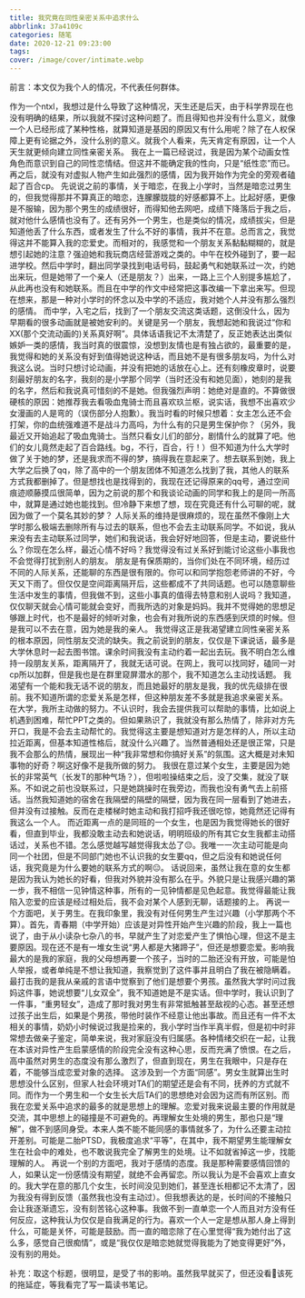 ```yaml
---
title: 我究竟在同性亲密关系中追求什么
abbrlink: 37a4109c
categories: 随笔
date: 2020-12-21 09:23:00
tags:
cover: /image/cover/intimate.webp
---
```


前言：本文仅为我个人的情况，不代表任何群体。

作为一个ntxl，我想过是什么导致了这种情况，天生还是后天，由于科学界现在也没有明确的结果，所以我就不探讨这种问题了。而且得知也并没有什么意义，就像一个人已经形成了某种性格，就算知道是基因的原因又有什么用呢？除了在人权保障上更有论据之外，没什么别的意义。就我个人看来，先天肯定有原因，让一个人天生就更倾向建立同性亲密关系。
我在上一篇已经说过，我是因为某个动画女性角色而意识到自己的同性恋情结。但这并不能确定我的性向，只是“纸性恋”而已。再之后，就没有对虚拟人物产生如此强烈的感情，因为我开始作为完全的旁观者磕起了百合cp。
先说说之前的事情，关于暗恋，在我上小学时，当然是暗恋过男生的，但我觉得那并不算真正的暗恋，连朦朦胧胧的好感都算不上。比起好感，更像是不服输，因为那个男生的成绩很好，而得知他去网吧，成绩下降落后于我之后，就对他什么感情也没有了。还有另外一个男生，也是类似的情况，成绩拔尖，但是知道他丢了什么东西，或者发生了什么不好的事情，我并不在意。总而言之，我觉得这并不能算入我的恋爱史。而相对的，我感觉和一个朋友关系黏黏糊糊的，就是想引起她的注意？强迫她和我玩商店经营游戏之类的。中午在校外碰到了，要一起进学校。然后中学时，翻出同学录找到电话号码，鼓起勇气和她联系过一次，约她出来玩，但是她带了一个亲人（还是朋友？）出来，一路上三个人别提多尴尬了，从此再也没有和她联系。而且在中学的作文中经常把这事改编一下拿出来写。但现在想来，那是一种对小学时的怀念以及中学的不适应，我对她个人并没有那么强烈的感情。
而中学，入宅之后，找到了一个朋友交流这类话题，这倒没什么，因为早期看的很多动画就是被她安利的。关键是另一个朋友，我想起她和我说过“你和XX(那个交流动画的)关系真好啊”。具体话语我记不太清楚了，反正她表达出类似嫉妒一类的感情，我当时真的很震惊，没想到友情也是有独占欲的，最重要的是，我觉得和她的关系没有好到值得她说这种话，而且她不是有很多朋友吗，为什么对我这么说。当时只想讨论动画，并没有把她的话放在心上。还有刻橡皮章时，说要刻最好朋友的名字，我刻的是小学那个同学（当时还没有和她见面），她刻的是我的名字，然后和我说真可惜刻的不是她。但我强烈声明：她绝对是直的。不算做很硬核的原因：她推荐我去看吸血鬼骑士而且喜欢玖兰枢，说实话，我想不出喜欢少女漫画的人是弯的（误伤部分人抱歉）。我当时看的时候只想着：女主怎么还不会打架，你的血统强难道不是战斗力高吗，为什么有的只是男生保护你？（另外，我最近又开始追起了吸血鬼骑士。当然只看女儿们的部分，剧情什么的就算了吧。他们的女儿竟然走起了百合路线。bg，不行，百合，行！）但不知道为什么大学时做了关于她的梦，还是我求而不得的梦，搞得我在意起来了。想去联系到她，我上大学之后换了qq，除了高中的一个朋友团体不知道怎么找到了我，其他人的联系方式我都删掉了。但是想找也是找得到的，我现在还记得原来的qq号，通过空间痕迹顺藤摸瓜很简单，因为之前说的那个和我谈论动画的同学和我上的是同一所高中，就算是通过她也能找到。但冷静下来想了想，现在究竟还有什么可聊的呢，就因为做了一个莫名其妙的梦？
人际关系的维持是很麻烦的，现在虽然不像刚上大学时那么极端去删除所有与过去的联系，但也不会去主动联系同学。不如说，我从来没有去主动联系过同学，她们和我说话，我会好好地回答，但是主动，要说些什么？你现在怎么样，最近心情不好吗？我觉得没有过关系好到能讨论这些小事我也不会觉得打扰到别人的朋友。
朋友是有保质期的，当你们处在不同环境，经历过不同的人际关系，还能聊的东西是很有限的。你可以和同学抱怨老师讲的不好，今天又下雨了。但仅仅是空间距离隔开后，这些都成不了共同话题。也可以随意聊些生活中发生的事情，但我做不到，这些小事真的值得去特意和别人说吗？我知道，仅仅聊天就会心情可能就会变好，而我所选的对象是妈妈。我并不觉得她的思想足够跟上时代，也不是最好的倾听对象，也会有对我所说的东西感到厌烦的时候。但是我可以不去在意，因为她是我的亲人。
我觉得这正是我渴望建立同性亲密关系的根本原因，同性朋友交流的缺失。我之前说到的朋友，仅仅是下课说话，最多是大学休息时一起去图书馆。课余时间我没有主动约着一起出去玩。我不明白怎么维持一段朋友关系，距离隔开了，我就无话可说。在网上，我可以找同好，磕同一对cp所以加群，但是我也是在群里窥屏潜水的那个，我不知道怎么主动找话题。
我渴望有一个能和我无话不说的朋友，而且她最好的朋友是我，我的优先级排在很前。我不知道所谓的恋爱关系是怎样，但这种朋友差不多就是我追求亲密关系。
在大学，我所主动做的努力。不认识时，我会去提供我可以帮助的事情，比如说上机遇到困难，帮忙PPT之类的。但如果熟识了，我就没有那么热情了，除非对方先开口，我是不会去主动帮忙的。我觉得这主要是想知道对方是怎样的人，所以主动拉近距离，但基本知道性格后，就没什么兴趣了。当然普通相处还是很正常，只是我不会那么的热情，展现出一种“我非常想和你搞好关系”的氛围。这大概是对未知事物的好奇？啊这好像不是我所做的努力。
我很在意过某个女生，主要是因为她长的非常英气（长发T的那种气场？），但啦啦操结束之后，没了交集，就没了联系。不如说之前也没联系过，只是她跳操时在我旁边，而我也没有勇气去上前搭话。当然我知道她的宿舍在我隔壁的隔壁的隔壁，因为我在同一层看到了她进去，但并没有过接触。反而在走楼梯时她主动和我打招呼我还很吃惊，她竟然还记得有我这么一个人。
而近距离一点的是同班的一个女生，也是因为我觉得她长的很好看，但直到毕业，我都没敢主动去和她说话，明明班级的所有其它女生我都主动搭话过，关系也不错。怎么感觉越写越觉得我太怂了😔。我唯一一次主动可能是向同一个社团，但是不同部门她也不认识我的女生要qq，但之后没有和她说任何话，我究竟是为什么要她的联系方式的啊😑。
话说回来，虽然让我在意的女生都是因为我认为她长的好看，但我对外貌并没有那么在乎。外貌只是让我感兴趣的第一步，我不相信一见钟情这种事，所有的一见钟情都是见色起意。我觉得最能让我陷入恋爱的应该是经过相处后，我不会对某个人感到无聊，话题接的上。
再说一个方面吧，关于男生。在我印象里，我没有对任何男生产生过兴趣（小学那两个不算）。首先，青春期（中学开始）应该是对异性开始产生兴趣的阶段，我上一篇也说了，由于从小读杂七杂八的书，早就产生了对恋爱产生了惧怕心理，但这不是主要原因。现在还不是有一堆女生说“男人都是大猪蹄子”，但还是想要恋爱。影响我最大的是我的家庭，我的父母想再要一个孩子，当时的二胎还没有开放，可能是怕人举报，或者单纯是不想让我知道，我察觉到了这件事并且明白了我在被隐瞒着。最打击我的是我从亲戚的言语中觉察到了他们是想要个男孩。虽然我大学时问过我妈这件事，她说想要“儿女双全”，我不知道她是不是实话。但中学时，我认识到了一件事，“重男轻女”，造成了那时我对男生有非常抵触甚至敌视的心态。<span class = "heimu" title="不要看">甚至还想过孩子出生后，如果是个男孩，带他时装作不经意让他出事故。</span>而且还有一件不太相关的事情，奶奶小时候说过我是捡来的，我小学时当作半真半假，但是初中时非常想去做亲子鉴定，简单来说，我对家庭没有归属感。各种情绪交织在一起，让我在本该对异性产生启蒙感情的阶段完全没有这种心思，反而充满了愤恨。在之后，高中虽然对男生的态度没有那么激烈了，但直到现在，男生在我眼中，只是存在着，不能够当成恋爱对象的选择。
这涉及到一个方面“同感”。男女生就算出生时思想没什么区别，但家人社会环境对TA们的期望还是会有不同，抚养的方式就不同。而作为一个男生和一个女生长大后TA们的思想绝对会因为这而有所区别。而我在恋爱关系中追求的最多的就是思想上的理解。恋爱对我来说最主要的作用就是交流，其中思想上的碰撞是不可避免的。再理解女生处境的男生，那也只是“理解”，做不到感同身受。本来人类不能不能同感的事情就多了，为什么还要主动拉开差别。可能是二胎PTSD，我极度追求“平等”，在其中，我不期望男生能理解女生在社会中的难处，也不敢说我完全了解男生的处境。让不如就省掉这一步，找能理解的人。
再说一个别的方面吧，我对于感情的态度。我是那种需要感情回馈的人，如果认定一份感情没有期望，就绝不会再留恋。所以我认为是不会喜欢上直女的。我大学在意的那几个女生，长时间没见到她们，甚至连长相都记不太清了，因为我没有得到反馈（虽然我也没有主动过）。但我想表达的是，长时间的不接触只会让我逐渐遗忘，没有刻苦铭心这种事。我做不到一直单恋一个人而且对方没有任何反应，这种我认为仅仅是自我满足的行为。喜欢一个人一定是想从那人身上得到什么，可能是关怀，可能是鼓励。而一直的暗恋除了在心里觉得“我为她付出了这么多，感觉自己很痴情”，或是“我仅仅是暗恋她就觉得我能为了她变得更好”外，没有别的用处。

补充：取这个标题，很明显，是受了书的影响。虽然我早就买了，但还没看🙁<span class = "heimu">该死的拖延症</span>，等我看完了写一篇读书笔记。
